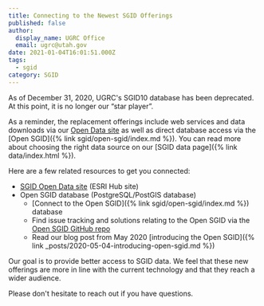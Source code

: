 ```yaml
---
title: Connecting to the Newest SGID Offerings
published: false
author:
  display_name: UGRC Office
  email: ugrc@utah.gov
date: 2021-01-04T16:01:51.000Z
tags:
  - sgid
category: SGID
---
```


As of December 31, 2020, UGRC's SGID10 database has been deprecated. At this point, it is no longer our “star player”.

As a reminder, the replacement offerings include web services and data downloads via our [Open Data site](https://opendata.gis.utah.gov/) as well as direct database access via the [Open SGID]({% link sgid/open-sgid/index.md %}). You can read more about choosing the right data source on our [SGID data page]({% link data/index.html %}).

Here are a few related resources to get you connected:

- [SGID Open Data site](https://opendata.gis.utah.gov/) (ESRI Hub site)
- Open SGID database (PostgreSQL/PostGIS database)
  - [Connect to the Open SGID]({% link sgid/open-sgid/index.md %}) database
  - Find issue tracking and solutions relating to the Open SGID via the [Open SGID GitHub repo](https://github.com/agrc/open-sgid)
  - Read our blog post from May 2020 [introducing the Open SGID]({% link _posts/2020-05-04-introducing-open-sgid.md %})

Our goal is to provide better access to SGID data. We feel that these new offerings are more in line with the current technology and that they reach a wider audience.

Please don't hesitate to reach out if you have questions.
